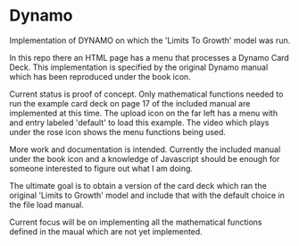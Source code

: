 # Dynamo

Implementation of DYNAMO on which the 'Limits To Growth' model was run.

In this repo there an HTML page has a menu that processes a Dynamo Card Deck.  This implementation is specified by the original Dynamo manual which has been reproduced under the book icon.  

Current status is proof of concept.  Only mathematical functions needed to run the example card deck on page 17 of the included manual are implemented at this time.  The upload icon on the far left has a menu with and entry labeled 'default' to load this example.  The video which plays under the rose icon shows the menu functions being used.

More work and documentation is intended.  Currently the included manual under the book icon and a knowledge of Javascript should be enough for someone interested to figure out what I am doing.

The ultimate goal is to obtain a version of the card deck which ran the original 'Limits to Growth' model and include that with the default choice in the file load manual.

Current focus will be on implementing all the mathematical functions defined in the maual which are not yet implemented.


